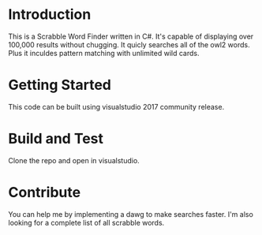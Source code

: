 # Introduction
This is a Scrabble Word Finder written in C#. It's capable of displaying over 100,000 results without chugging.
It quicly searches all of the owl2 words. Plus it inculdes pattern matching with unlimited wild cards.

# Getting Started
This code can be built using visualstudio 2017 community release.

# Build and Test
Clone the repo and open in visualstudio.

# Contribute
You can help me by implementing a dawg to make searches faster. I'm also looking for a complete list of all scrabble words.
